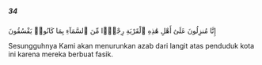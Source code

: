 ##### 34

<span class="ayah">إِنَّا مُنزِلُونَ عَلَىٰٓ أَهْلِ هَٰذِهِ ٱلْقَرْيَةِ رِجْزًۭا مِّنَ ٱلسَّمَآءِ بِمَا كَانُوا۟ يَفْسُقُونَ</span>

<span class="ayah_translation">Sesungguhnya Kami akan menurunkan azab dari langit atas penduduk kota ini karena mereka berbuat fasik.</span>

